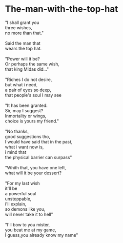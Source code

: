 # The-man-with-the-top-hat

"I shall grant you</br>
three wishes,</br>
no more than that."</br>
</br>
Said the man that</br>
wears the top hat.</br>
</br>
"Power will it be?</br>
Or perhaps the same wish,</br>
that king Midas did..."</br>
</br>
"Riches I do not desire,</br>
but what i need,</br>
a pair of eyes so deep,</br>
that people's soul I may see</br>
</br>
"It has been granted.</br>
Sir, may I suggest?</br>
Inmortality or wings,</br>
choice is yours my friend."</br>
</br>
"No thanks,</br>
good suggestions tho,</br>
I would have said that in the past,</br>
what i want now is,</br>
i mind that</br>
the physical barrier can surpass"</br>
</br>
"Whith that, you have one left,</br>
what will it be your dessert?</br>
</br>
"For my last wish</br>
it'll be</br>
a powerful soul</br>
unstoppable,</br>
i'll explain,</br>
so demons like you,</br>
will never take it to hell"</br>
</br>
"I'll bow to you mister,</br>
you beat me at my game,</br>
I guess,you already know my name"</br>
